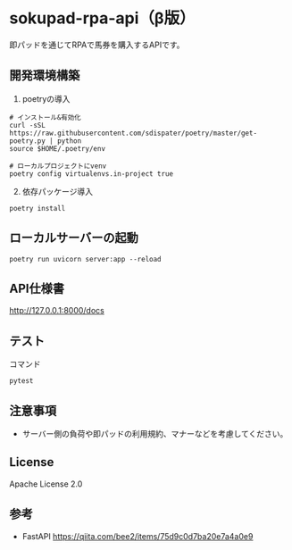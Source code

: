 # sokupad-rpa-api（β版）
即パッドを通じてRPAで馬券を購入するAPIです。

## 開発環境構築
1. poetryの導入
```shell
# インストール&有効化
curl -sSL https://raw.githubusercontent.com/sdispater/poetry/master/get-poetry.py | python
source $HOME/.poetry/env

# ローカルプロジェクトにvenv
poetry config virtualenvs.in-project true
```

2. 依存パッケージ導入

`poetry install`

## ローカルサーバーの起動
`poetry run uvicorn server:app --reload`

## API仕様書
http://127.0.0.1:8000/docs

## テスト
コマンド

`pytest`

## 注意事項
* サーバー側の負荷や即パッドの利用規約、マナーなどを考慮してください。

## License
Apache License 2.0

## 参考
* FastAPI
https://qiita.com/bee2/items/75d9c0d7ba20e7a4a0e9
